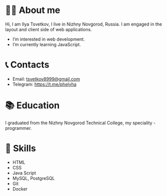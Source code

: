 # 🙋‍♂ About me
Hi, I am Ilya Tsvetkov, I live in Nizhny Novgorod, Russia. I am engaged in the layout and client side of web applications.
- I’m interested in web development.
- I’m currently learning JavaScript.
# 📞 Contacts
- Email: tsvetkov8999@gmail.com
- Telegram: https://t.me/phelyha
# 📚 Education
I graduated from the Nizhny Novgorod Technical College, my speciality - programmer.
# 🧠 Skills
- HTML
- CSS
- Java Script
- MySQL, PostgreSQL
- Git
- Docker
